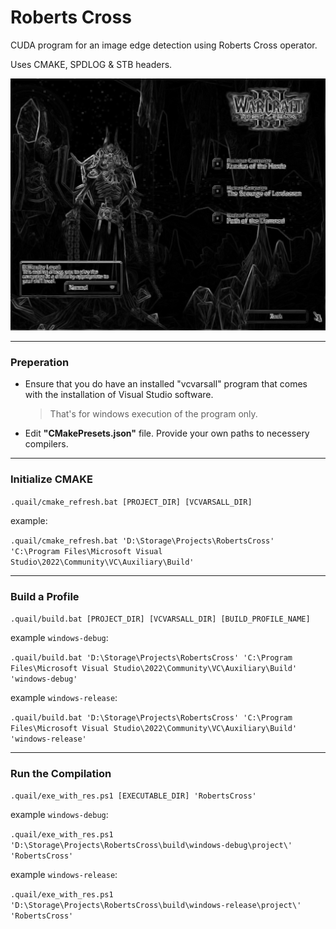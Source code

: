 # Roberts Cross
CUDA program for an image edge detection using Roberts Cross operator.

Uses CMAKE, SPDLOG & STB headers.

![alt text](https://github.com/dotBlueShoes/RobertsCross/blob/master/extras/example.jpg)

---

### Preperation
- Ensure that you do have an installed "vcvarsall" program that comes with the installation of Visual Studio software.
  > That's for windows execution of the program only.
- Edit **"CMakePresets.json"** file. Provide your own paths to necessery compilers.

---

### Initialize CMAKE
`.quail/cmake_refresh.bat [PROJECT_DIR] [VCVARSALL_DIR]`

example:

`.quail/cmake_refresh.bat 'D:\Storage\Projects\RobertsCross' 'C:\Program Files\Microsoft Visual Studio\2022\Community\VC\Auxiliary\Build'`

---

### Build a Profile
`.quail/build.bat [PROJECT_DIR] [VCVARSALL_DIR] [BUILD_PROFILE_NAME]`

example `windows-debug`:

`.quail/build.bat 'D:\Storage\Projects\RobertsCross' 'C:\Program Files\Microsoft Visual Studio\2022\Community\VC\Auxiliary\Build' 'windows-debug'`

example `windows-release`:

`.quail/build.bat 'D:\Storage\Projects\RobertsCross' 'C:\Program Files\Microsoft Visual Studio\2022\Community\VC\Auxiliary\Build' 'windows-release'`

---

### Run the Compilation
`.quail/exe_with_res.ps1 [EXECUTABLE_DIR] 'RobertsCross'`

example `windows-debug`:

`.quail/exe_with_res.ps1 'D:\Storage\Projects\RobertsCross\build\windows-debug\project\' 'RobertsCross'`

example `windows-release`:

`.quail/exe_with_res.ps1 'D:\Storage\Projects\RobertsCross\build\windows-release\project\' 'RobertsCross'`
